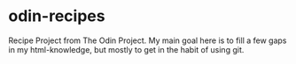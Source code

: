 # odin-recipes
Recipe Project from The Odin Project. My main goal here is to fill a few gaps in my html-knowledge, but mostly to get in the habit of using git.

 
